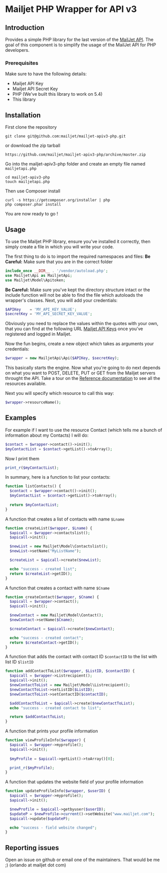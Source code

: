 # Mailjet PHP Wrapper for API v3

## Introduction

Provides a simple PHP library for the last version of the [MailJet API](http://dev.mailjet.com).
The goal of this component is to simplify the usage of the MailJet API for PHP developers.

### Prerequisites

Make sure to have the following details:
* Mailjet API Key
* Mailjet API Secret Key
* PHP (We've built this library to work on 5.4)
* This library

## Installation

First clone the repository
```
git clone git@github.com:mailjet/mailjet-apiv3-php.git
```

or download the zip tarball
```
https://github.com/mailjet/mailjet-apiv3-php/archive/master.zip
```

Go into the mailjet-apiv3-php folder and create an empty file named ```mailjetapi.php```
```
cd mailjet-apiv3-php
touch mailjetapi.php
```

Then use Composer install
```
curl -s https://getcomposer.org/installer | php
php composer.phar install
```

You are now ready to go !

## Usage

To use the Mailjet PHP library, ensure you've installed it correctly, then simply create a file in which you will write your code.

The first thing to do is to import the required namespaces and files:
**Be Careful:** Make sure that you are in the correct folder
```php
include_once __DIR__ . '/vendor/autoload.php';
use Mailjet\Api as MailjetApi;
use Mailjet\Model\Apitoken;
```

**Be Careful:** Make sure you've kept the directory structure intact or the include function will not be able to find the file which autoloads the wrapper's classes.
Next, you will add your credentials:
```php
$APIKey    = 'MY_API_KEY_VALUE';
$secretKey = 'MY_API_SECRET_KEY_VALUE';
```

Obviously you need to replace the values within the quotes with your own, that you can find at the following URL [Mailjet API Keys](https://www.mailjet.com/account/api_keys) once you've registered and logged in Mailjet.

Now the fun begins, create a new object which takes as arguments your credentials:
```php
$wrapper = new MailjetApi\Api($APIKey, $secretKey);
```

This basically starts the engine. Now what you're going to do next depends on what you want to POST, DELETE, PUT or GET from the Mailjet servers throught the API.
Take a tour on the [Reference documentation](http://dev.mailjet.com/email-api/v3/apikey/) to see all the resources available.

Next you will specify which resource to call this way:
```php
$wrapper->resourceName();
```
## Examples
For example if I want to use the resource Contact (which tells me a bunch of information about my Contacts) I will do:
```php
$contact = $wrapper->contact()->init();
$myContactList = $contact->getList()->toArray();
```

Now I print them
```php
print_r($myContactList);
```

In summary, here is a function to list your contacts:
```php
function listContacts() {
  $contact = $wrapper->contact()->init();
  $myContactList = $contact->getList()->toArray();
  
  return $myContactList;
}
```

A function that creates a list of contacts with name ```$Lname```
```php
function createList($wrapper, $Lname) {
  $apicall = $wrapper->contactslist();
  $apicall->init();

  $newList = new Mailjet\Model\Contactslist();
  $newList->setName("MyListName");

  $createList = $apicall->create($newList);

  echo "success - created list";
  return $createList->getID();
}
```

A function that creates a contact with name ```$Cname```
```php
function createContact($wrapper, $Cname) {
  $apicall = $wrapper->contact();
  $apicall->init();

  $newContact = new Mailjet\Model\Contact();
  $newContact->setName($Cname);

  $createContact = $apicall->create($newContact);

  echo "success - created contact";
  return $createContact->getID();
}
```

A function that adds the contact with contact ID ```$contactID``` to the list with list ID ```$listID```
```php
function addContactToList($wrapper, $ListID, $contactID) {
  $apicall = $wrapper->Listrecipient();
  $apicall->init();
  $newContactToList = new Mailjet\Model\Listrecipient();
  $newContactToList->setListID($ListID);
  $newContactToList->setContactID($contactID);

  $addContactToList = $apicall->create($newContactToList);
  echo "success - created contact to list";

  return $addContactToList;
}
```

A function that prints your profile information
```php
function viewProfileInfo($wrapper) {
  $apicall = $wrapper->myprofile();
  $apicall->init();
  
  $myProfile = $apicall->getList()->toArray()[0];

  print_r($myProfile);
}
```

A function that updates the website field of your profile information
```php
function updateProfileInfo($wrapper, $userID) {
  $apicall = $wrapper->myprofile();
  $apicall->init();

  $newProfile = $apicall->getbyuser($userID);
  $updateP = $newProfile->current()->setWebsite("www.mailjet.com");
  $apicall->update($updateP);

  echo "success - field website changed";
}
```

## Reporting issues

Open an issue on github or email one of the maintainers. That would be me ;) (orlando at mailjet dot com)
